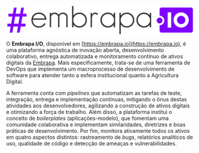 <img src="https://raw.githubusercontent.com/embrapa-io/.github/main/profile/logo.png" width="512">

O **Embrapa I/O**, disponível em [https://embrapa.io](https://embrapa.io), é uma plataforma agnóstica de inovação aberta, desenvolvimento colaborativo, entrega automatizada e monitoramento contínuo de ativos digitais da [Embrapa](https://embrapa.br). Mais especificamente, trata-se de uma ferramenta de DevOps que implementa um macroprocesso de desenvolvimento de software para atender tanto a esfera institucional quanto a Agricultura Digital.

A ferramenta conta com _pipelines_ que automatizam as tarefas de teste, integração, entrega e implementação contínuas, mitigando o ônus destas atividades aos desenvolvedores, agilizando a construção de ativos digitais e otimizando a força de trabalho. Além disso, a plataforma institui o conceito de _boilerplates_ (aplicações-modelo), que fomentam uma comunidade colaborativa e implementam similaridades, diretrizes e boas práticas de desenvolvimento. Por fim, monitora ativamente todos os ativos em quatro aspectos distintos: rastreamento de _bugs_, relatórios analíticos de uso, qualidade de código e detecção de ameaças e vulnerabilidades.

<!--

**Here are some ideas to get you started:**

🙋‍♀️ A short introduction - what is your organization all about?
🌈 Contribution guidelines - how can the community get involved?
👩‍💻 Useful resources - where can the community find your docs? Is there anything else the community should know?
🍿 Fun facts - what does your team eat for breakfast?
🧙 Remember, you can do mighty things with the power of [Markdown](https://docs.github.com/github/writing-on-github/getting-started-with-writing-and-formatting-on-github/basic-writing-and-formatting-syntax)
-->
